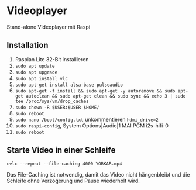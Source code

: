 # Videoplayer

Stand-alone Videoplayer mit Raspi

## Installation

1.  Raspian Lite 32-Bit installieren
1.  `sudo apt update`
1.  `sudo apt upgrade`
1.  `sudo apt install vlc`
1.  `sudo apt-get install alsa-base pulseaudio`
1.  `sudo apt-get -f install && sudo apt-get -y autoremove && sudo apt-get autoclean && sudo apt-get clean && sudo sync && echo 3 | sudo tee /proc/sys/vm/drop_caches`
1.  `sudo chown -R $USER:$USER $HOME/`
1.  `sudo reboot`
1.  `sudo nano /boot/config.txt` unkommentieren `hdmi_drive=2`
1.  `sudo raspi-config`, System Options|Audio|1 MAI PCM i2s-hifi-0
1.  `sudo reboot`

## Starte Video in einer Schleife

    cvlc --repeat --file-caching 4000 YORKAR.mp4

Das File-Caching ist notwendig, damit das Video nicht hängenbleibt und die Schleife ohne Verzögerung und Pause wiederholt wird.



